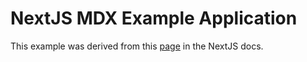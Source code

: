 # NextJS MDX Example Application

This example was derived from this [page](https://nextjs.org/docs/13/app/building-your-application/configuring/mdx) in the 
NextJS docs.

